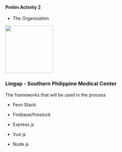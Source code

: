 
#### Prelim Activity 2 

* The Organization

<img src= https://user-images.githubusercontent.com/77378354/209249194-54b06eca-ac60-4e2f-9a8b-22c936aec3cb.png width="150px" >

### **Lingap - Southern Philippine Medical Center**

 The frameworks that will be used in the process

* Fevn Stack

* Firebase/firestock

* Express js

* Vue js

* Node js





